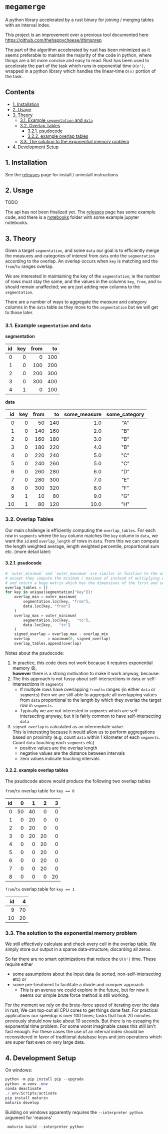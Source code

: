 # `megamerge` <!-- omit in toc -->

A python library accelerated by a rust binary for joining / merging tables with
an interval index.

This project is an improvement over a previous tool documented here
<https://github.com/thehappycheese/dtimsprep>

The part of the algorithm accelerated by rust has been minimized as it seems
preferable to maintain the majority of the code in python, where things are a
bit more concise and easy to read. Rust has been used to accelerate the part of
the task which runs in exponential time `O(n²)`, wrapped in a python library
which handles the linear-time `O(n)` portion of the task.

## Contents <!-- omit in toc -->

- [1. Installation](#1-installation)
- [2. Usage](#2-usage)
- [3. Theory](#3-theory)
  - [3.1. Example `segmentation` and `data`](#31-example-segmentation-and-data)
  - [3.2. Overlap Tables](#32-overlap-tables)
    - [3.2.1. psudocode](#321-psudocode)
    - [3.2.2. example overlap tables](#322-example-overlap-tables)
  - [3.3. The solution to the exponential memory problem](#33-the-solution-to-the-exponential-memory-problem)
- [4. Development Setup](#4-development-setup)

## 1. Installation

See the [releases](https://github.com/thehappycheese/megamerge/releases) page
for install / uninstall instructions

## 2. Usage

TODO

The api has not been finalized yet. The
[releases](https://github.com/thehappycheese/megamerge/releases) page has some
example code, and there is a
[notebooks](https://github.com/thehappycheese/megamerge/tree/main/notebooks)
folder with some example jupyter notebooks.

## 3. Theory

Given a target `segmentation`, and some `data` our goal is to efficiently merge
the measures and categories of interest from `data` onto the `segmentation`
according to the overlap. An overlap occurs when `key` is matching and the
`from`/`to` ranges overlap.

We are interested in maintaining the key of the `segmentation`; ie the number of
rows must stay the same, and the values in the columns `key`, `from`, and `to`
should remain unaffected; we are just adding new columns to the `segmentation`.

There are a number of ways to aggregate the *measure* and *category* columns in
the `data` table as they move to the `segmentation` but we will get to those
later.

### 3.1. Example `segmentation` and `data`

**segmentation**

|   id | key | from |   to |
| ---: | ----: | ---: | ---: |
|    0 |     0 |    0 |  100 |
|    1 |     0 |  100 |  200 |
|    2 |     0 |  200 |  300 |
|    3 |     0 |  300 |  400 |
|    4 |     1 |    0 |  100 |

**data**

|   id | key | from |   to | some_measure | some_category |
| ---: | ----: | ---: | ---: | -----------: | :-----------: |
|    0 |     0 |   50 |  140 |          1.0 |      "A"      |
|    1 |     0 |  140 |  160 |          2.0 |      "B"      |
|    2 |     0 |  160 |  180 |          3.0 |      "B"      |
|    3 |     0 |  180 |  220 |          4.0 |      "B"      |
|    4 |     0 |  220 |  240 |          5.0 |      "C"      |
|    5 |     0 |  240 |  260 |          5.0 |      "C"      |
|    6 |     0 |  260 |  280 |          6.0 |      "D"      |
|    7 |     0 |  280 |  300 |          7.0 |      "E"      |
|    8 |     0 |  300 |  320 |          8.0 |      "F"      |
|    9 |     1 |   10 |   80 |          9.0 |      "G"      |
|   10 |     1 |   80 |  120 |         10.0 |      "H"      |

### 3.2. Overlap Tables

Our main challenge is efficiently computing the `overlap_tables`. For each row in
`segments` where the `key` column matches the `key` column in `data`, we want
the `id` and `overlap_length` of rows in `data`. From this we can compute the
length weighted average, length weighted percentile, proportional sum etc. (more
detail later)

#### 3.2.1. psudocode

```python
# `outer_minimum` and `outer_maximum` are similar in function to the outer product
# except they compute the minimum / maximum of instead of multiplying elements
# and return a huge matrix which has the dimensions of the first and second input.
overlap_tables = []
for key in unique(segmentation["key"]):
    overlap_min = outer_maximum(
        segmentation.loc[key, "from"],
        data.loc[key, "from"]
    )
    overlap_max = outer_minimum(
        segmentation.loc[key,   "to"],
        data.loc[key,   "to"]
    )
    signed_overlap = overlap_max - overlap_min
    overlap        = maximum(0, signed_overlap)
    overlap_tables.append(overlap)
```

Notes about the psudocode:

1. In practice, this code does not work because it requires exponential memory 😦,<br> 
   **however** there is a strong motivation to make it work anyway,
   because:
2. The this approach is not fussy about self-intersections in `data` or
   self-intersections in `segments`
   - If multiple rows have overlapping `from`/`to` ranges (in either `data` or
     `segments`) then we are still able to aggregate all overlapping values from
     `data` proportional to the length by which they overlap the target row in
     `segments`.
   - Typically we are not interested in `segments` which are self-intersecting
     anyway, but it is fairly common to have self-intersecting `data`
3. `signed_overlap` is calculated as an intermediate value.<br> This is
   interesting because it would allow us to perform aggregations based on
   proximity (e.g. count `data` within 1 kilometer of each `segments`. Count
   `data` touching each `segments` etc)
   - positive values are the overlap length
   - negative values are the distance between intervals
   - zero values indicate touching intervals

#### 3.2.2. example overlap tables

The psudocode above would produce the following two overlap tables

`from`/`to` overlap table for `key == 0`

|   id |    0 |    1 |    2 |    3 |
| ---: | ---: | ---: | ---: | ---: |
|    0 |   50 |   40 |    0 |    0 |
|    1 |    0 |   20 |    0 |    0 |
|    2 |    0 |   20 |    0 |    0 |
|    3 |    0 |   20 |   20 |    0 |
|    4 |    0 |    0 |   20 |    0 |
|    5 |    0 |    0 |   20 |    0 |
|    6 |    0 |    0 |   20 |    0 |
|    7 |    0 |    0 |   20 |    0 |
|    8 |    0 |    0 |    0 |   20 |

`from`/`to` overlap table for `key == 1`

|   id |    4 |
| ---: | ---: |
|    9 |   70 |
|   10 |   20 |

### 3.3. The solution to the exponential memory problem

We still effectively calculate and check every cell in the overlap table. We
simply store our output in a sparse data-structure; discarding all zeros.

So far there are no smart optimizations that reduce the `O(n²)` time. These
require either

- some assumptions about the input data (ie sorted, non-self-intersecting etc)
  or
- some pre-treatment to facilitate a divide and conquer approach
  - This is an avenue we could explore in the future, but for now it seems our
    simple brute force method is still working.

For the moment we rely on the brute-force speed of iterating over the data in
rust; We can top-out all CPU cores to get things done fast. For practical
applications our speedup is over 100 times; tasks that took 20 minutes previously
should now take about 10 seconds. But there is no escaping the exponential time problem. For some worst imaginable cases this still isn't fast enough. For these cases the use of an interval index should be reconsidered in favor of traditional database keys and join operations which are super fast even on very large data.

## 4. Development Setup

On windows:

```powershell
python -m pip install pip --upgrade
python -m venv .env
conda deactivate
./.env/Scripts/activate
pip install maturin
maturin develop
```

Building on windows apparently requires the `--interpreter python` argument for 'reasons'

```python
 maturin build --interpreter python
```